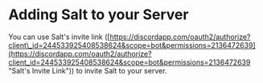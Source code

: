 # Adding Salt to your Server

You can use Salt's invite link \([https://discordapp.com/oauth2/authorize?client\_id=244533925408538624&scope=bot&permissions=2136472639](https://discordapp.com/oauth2/authorize?client_id=244533925408538624&scope=bot&permissions=2136472639 "Salt's Invite Link")\) to invite Salt to your server.

